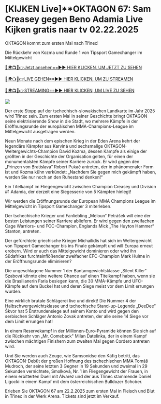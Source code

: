 # [KIJKEN Live]**OKTAGON 67: Sam Creasey gegen Beno Adamia Live Kijken gratis naar tv 02.22.2025 #

OKTAGON kommt zum ersten Mal nach Třinec!

Die Rückkehr von Kozma und Runde 1 von Tipsport Gamechanger im Mittelgewicht

[🔴🌍📺📱👉Jetzt ansehen==►► HIER KLICKEN, UM JETZT ZU SEHEN](https://t.co/yZeIHMQq4S)

[🔴🌍📺📱👉LIVE GEHEN==►► HIER KLICKEN, UM ZU STREAMEN](https://t.co/yZeIHMQq4S)

[🔴🌍📺📱👉STREAMING==►► HIER KLICKEN, UM LIVE ZU SEHEN](https://t.co/yZeIHMQq4S)

<a href="https://t.co/yZeIHMQq4S" rel="nofollow" data-target="animated-image.originalLink"><img src="https://camo.githubusercontent.com/1be82823e85778f8a57db5ea2a2e46822e8721e5be32dc31a466a7df3bb16d49/68747470733a2f2f636c6173736963616c7363686f6f6c6f6662616c6c65746c692e636f6d2f6e686b2f72676273727465672e676966" data-canonical-src="https://classicalschoolofballetli.com/nhk/rgbsrteg.gif" style="max-width: 100%; display: inline-block;" data-target="animated-image.originalImage"></a>

Der erste Stopp auf der tschechisch-slowakischen Landkarte im Jahr 2025 wird Třinec sein. Zum ersten Mal in seiner Geschichte bringt OKTAGON seine elektrisierende Show in die Stadt, wo mehrere Kämpfe in der Eröffnungsrunde der europäischen MMA-Champions-League im Mittelgewicht ausgetragen werden.

Neun Monate nach dem epischen Krieg in der Eden Arena kehrt der legendäre Kämpfer aus Karviná und sechsmalige OKTAGON-Weltergewichts-Champion David Kozma, dessen Kämpfe als einige der größten in der Geschichte der Organisation gelten, für einen der monumentalsten Kämpfe seiner Karriere zurück. Er wird gegen den „Prinzen von Bratislava“ Robert Pukač antreten, der in phänomenaler Form ist und Kozma kühn verkündet: „Nachdem Sie gegen mich gekämpft haben, werden Sie nur noch an den Ruhestand denken!“

Ein Titelkampf im Fliegengewicht zwischen Champion Creasey und Division #1 Adamia, der derzeit eine Siegesserie von 5 Kämpfen hinlegt!

Wir werden die Eröffnungsrunde der European MMA Champions League im Mittelgewicht in Tipsport Gamechanger 3 miterleben.

Der tschechische Krieger und Fanliebling „Meloun“ Petrášek will eine der besten Leistungen seiner Karriere abliefern. Er wird gegen den zweifachen Cage Warriors- und FCC-Champion, Englands Mick „The Huyton Hammer“ Stanton, antreten.

Der gefürchtete griechische Krieger Michailidis hat sich im Weltergewicht von Tipsport Gamechanger bis ins Finale gekämpft und will Europa erneut erobern. Wird er auch das Mittelgewicht dominieren oder wird ihn Südafrikas furchteinflößender zweifacher EFC-Champion Mark Hulme in der Eröffnungsrunde eliminieren?

Die ungeschlagene Nummer 1 der Bantamgewichtsklasse „Silent Killer“ Szabová könnte eine weitere Chance auf einen Titelkampf haben, wenn sie die Brasilianerin Faria besiegen kann, die 30 MMA-Kämpfe und UFC-Kämpfe auf dem Buckel hat und deren Siege meist vor dem Limit errungen wurden.

Eine wirklich brutale Schlägerei live und direkt! Die Nummer 4 der Halbschwergewichtsklasse und tschechische Stand-up-Legende „DeeDee“ Škvor hat 5 Erstrundensiege auf seinem Konto und wird gegen den serbischen Schläger Antonio Zovak antreten, der alle seine 14 Siege vor dem Limit errungen hat!

In einem Reservekampf in der Millionen-Euro-Pyramide können Sie sich auf die Rückkehr von „Mr. Comeback" Milan Ďatelinka, der in einem Kampf zwischen mächtigen Finishern zum zweiten Mal gegen Cordero antreten wird.

Und Sie werden auch Zeuge, wie Samsonidse den Käfig betritt, das OKTAGON-Debüt der großen Hoffnung des tschechischen MMA Tomáš Mudroch, der seine letzten 3 Gegner in 19 Sekunden und zweimal in 29 Sekunden vernichtete, Smolková, Nr. 1 im Fliegengewicht der Frauen, in einem erbitterten Duell mit Álvarez und der aus Třinec stammende Daniel Ligocki in einem Kampf mit dem österreichischen Bulldozer Schober.

Erleben Sie OKTAGON 67 am 22.2.2025 zum ersten Mal in Fleisch und Blut in Třinec in der Werk Arena. Tickets sind jetzt im Verkauf.
